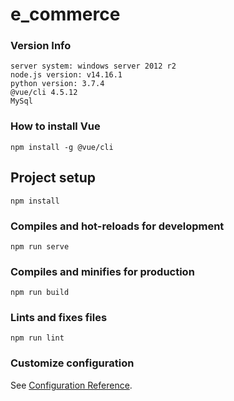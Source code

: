 # e_commerce
### Version Info
```
server system: windows server 2012 r2
node.js version: v14.16.1
python version: 3.7.4
@vue/cli 4.5.12
MySql
```
### How to install Vue
```
npm install -g @vue/cli
```

## Project setup
```
npm install
```

### Compiles and hot-reloads for development
```
npm run serve
```

### Compiles and minifies for production
```
npm run build
```

### Lints and fixes files
```
npm run lint
```

### Customize configuration
See [Configuration Reference](https://cli.vuejs.org/config/).
